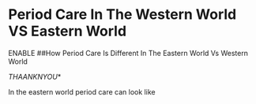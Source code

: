 # Period Care In The Western World VS Eastern World
ENABLE 
##How Period Care Is Different In The Eastern World Vs Western World 

*THAANKNYOU**

In the eastern world period care can look like 
